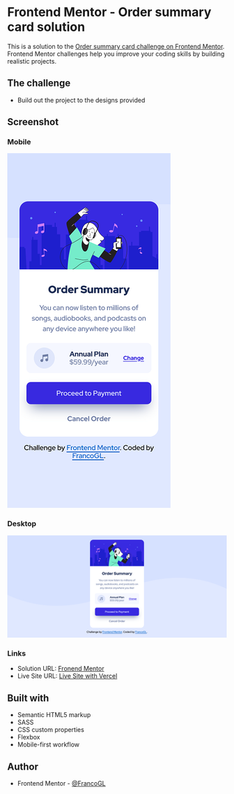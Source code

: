 # Frontend Mentor - Order summary card solution

This is a solution to the [Order summary card challenge on Frontend Mentor](https://www.frontendmentor.io/challenges/order-summary-component-QlPmajDUj). Frontend Mentor challenges help you improve your coding skills by building realistic projects. 

## The challenge

- Build out the project to the designs provided

## Screenshot
### Mobile
![screenshot](./assets/design/mobile-screeshot.png)

### Desktop
![screenshot-desktop](assets/design/desktop-screenshot.png)
### Links

- Solution URL: [Fronend Mentor](https://www.frontendmentor.io/solutions/order-summary-component-main-html-sass-4woPpLdnP)
- Live Site URL: [Live Site with Vercel](https://femc-order-summary-component-main-francogl.vercel.app/)

## Built with

- Semantic HTML5 markup
- SASS
- CSS custom properties
- Flexbox
- Mobile-first workflow

## Author

- Frontend Mentor - [@FrancoGL](https://www.frontendmentor.io/profile/FrancoGL)

